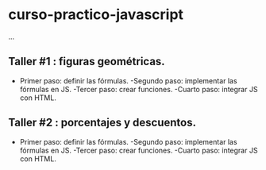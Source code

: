 # curso-practico-javascript

...

## Taller #1 : figuras geométricas.

- Primer paso: definir las fórmulas.
-Segundo paso: implementar las fórmulas en JS.
-Tercer paso: crear funciones.
-Cuarto paso: integrar JS con HTML.

## Taller #2 : porcentajes y descuentos.

- Primer paso: definir las fórmulas.
-Segundo paso: implementar las fórmulas en JS.
-Tercer paso: crear funciones.
-Cuarto paso: integrar JS con HTML.
